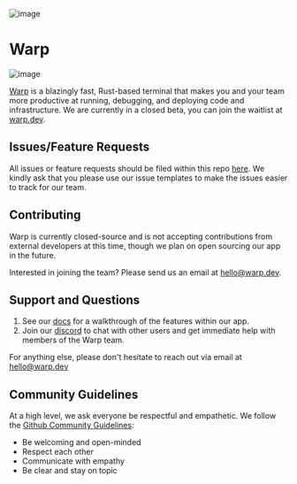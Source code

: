 ![image](https://user-images.githubusercontent.com/4110292/124975454-0bf09180-dffc-11eb-88ad-10c5b63714b2.png)
# Warp
![image](https://user-images.githubusercontent.com/4110292/124995036-bbd1f900-e014-11eb-804e-e1f0be9557d6.png)


[Warp](https://www.warp.dev) is a blazingly fast, Rust-based terminal that makes you and your team more productive at running, debugging, and deploying code and infrastructure. We are currently in a closed beta, you can join the waitlist at [warp.dev](https://www.warp.dev).


## Issues/Feature Requests
All issues or feature requests should be filed within this repo [here](https://github.com/warpdotdev/warp/issues/new/choose). We kindly ask that you please use our issue templates to make the issues easier to track for our team.

## Contributing
Warp is currently closed-source and is not accepting contributions from external developers at this time, though we plan on open sourcing our app in the future.

Interested in joining the team? Please send us an email at hello@warp.dev.

## Support and Questions
1. See our [docs](https://www.docs.warp.dev) for a walkthrough of the features within our app.
2. Join our [discord](https://discord.gg/DAQhtx3RuT) to chat with other users and get immediate help with members of the Warp team.

For anything else, please don't hesitate to reach out via email at hello@warp.dev

## Community Guidelines
At a high level, we ask everyone be respectful and empathetic. We follow the [Github Community Guidelines](https://docs.github.com/en/github/site-policy/github-community-guidelines):
* Be welcoming and open-minded
* Respect each other
* Communicate with empathy
* Be clear and stay on topic




